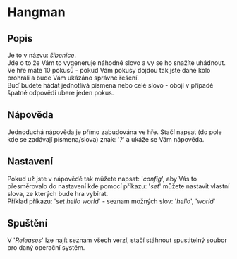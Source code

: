 # Hangman
## Popis
Je to v názvu: _šibenice_. <br>
Jde o to že Vám to vygeneruje náhodné slovo a vy se ho snažíte uhádnout.<br>
Ve hře máte 10 pokusů - pokud Vám pokusy dojdou tak jste dané kolo prohráli a bude Vám ukázáno správné řešení.<br>
Buď budete hádat jednotlivá písmena nebo celé slovo - obojí v případě špatné odpovědi ubere jeden pokus.<br>

## Nápověda
Jednoduchá nápověda je přímo zabudována ve hře. Stačí napsat (do pole kde se zadávají písmena/slova) znak: '_?_' a ukáže se Vám nápověda.<br>

## Nastavení
Pokud už jste v nápovědě tak můžete napsat: '_config_', aby Vás to přesměrovalo do nastavení kde pomocí příkazu: '_set_' můžete nastavit vlastní slova, ze kterých bude hra vybírat.<br>
Příklad příkazu: '_set hello world_' - seznam možných slov: '_hello_', '_world_'<br>

## Spuštění
V '_Releases_' lze najít seznam všech verzí, stačí stáhnout spustitelný soubor pro daný operační systém.<br>
